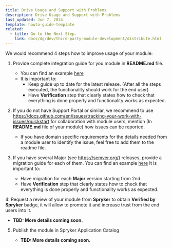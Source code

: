 ```yaml
---
title: Drive Usage and Support with Problems
description: Drive Usage and Support with Problems
last_updated: Jun 7, 2024
template: howto-guide-template
related:
  - title: Go to the Next Step.
    link: docs/dg/dev/third-party-module-development/distribute.html
---
```


We would recommend 4 steps how to improve usage of your module:
1. Provide complete integration guide for you module in **README.md** file.
   - You can find an example [here](/docs/pbc/all/data-exchange/{{site.version}}/install-and-upgrade/install-the-data-exchange-api.html#configure-the-scheduler)
   - It is important to:
     - Keep guide up to date for the latest release. (After all the steps executed, the functionality should work for the end user)
     - Have **Verification** step that clearly states how to check that everything is done properly and functionality works as expected.

2. If you do not have Support Portal or similar, we recommend to use https://docs.github.com/en/issues/tracking-your-work-with-issues/quickstart for collaboration with module users, mention (In **README.md** file of your module) how issues can be reported.
   - If you have domain specific requirements for the details needed from a module user to identify the issue, feel free to add them to the readme file.
3. If you have several Major (see https://semver.org/) releases, provide a migration guide for each of them.
   You can find an example [here](/docs/pbc/all/product-information-management/{{site.version}}/base-shop/install-and-upgrade/upgrade-modules/upgrade-the-categorygui-module.html)
   It is important to:
      - Have migration for each **Major** version starting from 2nd.
      - Have **Verification** step that clearly states how to check that everything is done properly and functionality works as expected.

4: Request a review of your module from **Spryker** to obtain **Verified by Spryker** badge, it will allow to promote it and increase trust from the end users into it.
   
   - **TBD: More details coming soon.**

5. Publish the module in Spryker Application Catalog
      
    - **TBD: More details coming soon.**